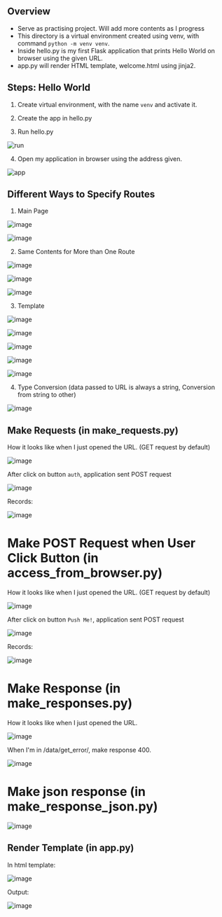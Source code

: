 ## Overview
- Serve as practising project. Will add more contents as I progress
- This directory is a virtual environment created using venv, with command `python -m venv venv`.
- Inside hello.py is my first Flask application that prints Hello World on browser using the given URL.
- app.py will render HTML template, welcome.html using jinja2.

## Steps: Hello World
1. Create virtual environment, with the name `venv` and activate it.

2. Create the app in hello.py

3. Run hello.py

![run](https://user-images.githubusercontent.com/92832451/191206039-7a95f65d-718d-4ec5-802e-286721b12644.png)

4. Open my application in browser using the address given.

![app](https://user-images.githubusercontent.com/92832451/191206396-32b5ffd9-bc08-4aa3-b868-09b421afd4bf.png)


## Different Ways to Specify Routes
1. Main Page

![image](https://user-images.githubusercontent.com/92832451/191213313-a730fd63-57bb-4818-8136-9650daa6e0f2.png)


![image](https://user-images.githubusercontent.com/92832451/191213269-b669dcb6-3ccb-429e-9bf7-e80afeaba84f.png)

2. Same Contents for More than One Route

![image](https://user-images.githubusercontent.com/92832451/191213579-4a002ec0-b0e3-4c29-a148-b40371301e97.png)


![image](https://user-images.githubusercontent.com/92832451/191213425-6341d65c-c0fc-4979-9e77-271aaaef7aab.png)

![image](https://user-images.githubusercontent.com/92832451/191213525-a5a303f8-20d7-412d-b753-b58130bdda27.png)


3. Template

![image](https://user-images.githubusercontent.com/92832451/191213673-6659cfdf-aff4-4124-9c39-9240989ca995.png)

![image](https://user-images.githubusercontent.com/92832451/191213749-19751975-ec2f-47ea-a2bd-fb0e813eb28d.png)

![image](https://user-images.githubusercontent.com/92832451/191213827-0baa5613-2cc8-4b1b-a0de-67a3423b6a95.png)

![image](https://user-images.githubusercontent.com/92832451/191214009-8898b96c-bb12-4522-a860-1805dada3b07.png)

![image](https://user-images.githubusercontent.com/92832451/191214068-d4c75721-43ea-481a-a369-a1a810a5c104.png)


4. Type Conversion (data passed to URL is always a string, Conversion from string to other)

![image](https://user-images.githubusercontent.com/92832451/191216260-3f08a0ac-62d7-416e-b652-1769871b6caa.png)



## Make Requests (in make_requests.py)

How it looks like when I just opened the URL. (GET request by default)

![image](https://user-images.githubusercontent.com/92832451/191435071-71da964b-65bd-4711-9e6e-382c2ba7a0c6.png)

After click on button `auth`, application sent POST request

![image](https://user-images.githubusercontent.com/92832451/191435141-e4bb960c-9ad8-4bfa-b335-1c5940e6fbe5.png)

Records:

![image](https://user-images.githubusercontent.com/92832451/191436088-0045ca99-a7e0-4947-9085-5f89b725a6cf.png)

# Make POST Request when User Click Button (in access_from_browser.py)

How it looks like when I just opened the URL. (GET request by default)

![image](https://user-images.githubusercontent.com/92832451/191468908-c560b9ee-87ab-46d7-b467-a31d3f50ef56.png)

After click on button `Push Me!`, application sent POST request

![image](https://user-images.githubusercontent.com/92832451/191469102-bfe575b5-2581-4df1-a923-79f8dd4ec1fa.png)

Records:

![image](https://user-images.githubusercontent.com/92832451/191469366-6ebc5238-d30a-4b4f-85cb-35f324840e91.png)


# Make Response (in make_responses.py)

How it looks like when I just opened the URL.

![image](https://user-images.githubusercontent.com/92832451/191461209-41ba5643-1000-4bf5-8403-9a294f85f25d.png)

When I'm in /data/get_error/, make response 400.

![image](https://user-images.githubusercontent.com/92832451/191461381-78330d66-4a03-414e-afe9-baf822b2495f.png)


# Make json response (in make_response_json.py)

![image](https://user-images.githubusercontent.com/92832451/191463630-99abd04b-d514-4ab3-bb3a-493fdd7382a0.png)


## Render Template (in app.py)

In html template:

![image](https://user-images.githubusercontent.com/92832451/191477669-8ffc1ec6-c3a5-44cf-bfb1-1f8b823a6a38.png)


Output:

![image](https://user-images.githubusercontent.com/92832451/191477573-18e1c653-d244-454c-bb0f-d9e3992b66e5.png)
